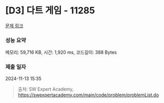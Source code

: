 # [D3] 다트 게임 - 11285 

[문제 링크](https://swexpertacademy.com/main/code/problem/problemDetail.do?contestProbId=AXZuaLsqz9wDFAST) 

### 성능 요약

메모리: 59,716 KB, 시간: 1,920 ms, 코드길이: 388 Bytes

### 제출 일자

2024-11-13 15:35



> 출처: SW Expert Academy, https://swexpertacademy.com/main/code/problem/problemList.do